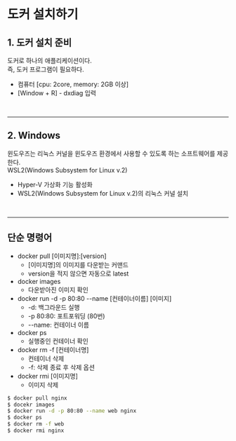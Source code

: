 # 도커 설치하기

## 1. 도커 설치 준비

도커로 하나의 애플리케이션이다.  
즉, 도커 프로그램이 필요하다.  
* 컴퓨터 [cpu: 2core, memory: 2GB 이상]
* [Window + R] - dxdiag 입력

<br/>

---
## 2. Windows
윈도우즈는 리눅스 커널을 윈도우즈 환경에서 사용할 수 있도록 하는 소프트웨어를 제공한다.  
WSL2(Windows Subsystem for Linux v.2)
* Hyper-V 가상화 기능 활성화
* WSL2(Windows Subsystem for Linux v.2)의 리눅스 커널 설치

<br/>

---
## 단순 명령어
* docker pull [이미지명]:[version]
    * [이미지명]의 이미지를 다운받는 커맨드
    * version을 적지 않으면 자동으로 latest
* docker images
    * 다운받아진 이미지 확인
* docker run -d -p 80:80 --name [컨테이너이름] [이미지]
    * -d: 백그라운드 실행
    * -p 80:80: 포트포워딩 (80번)
    * --name: 컨테이너 이름
* docker ps
    * 실행중인 컨테이너 확인
* docker rm -f [컨테이너명]
    * 컨테이너 삭제
    * -f: 삭제 종료 후 삭제 옵션
* docker rmi [이미지명]
    * 이미지 삭제

```Bash
$ docker pull nginx
$ docekr images
$ docker run -d -p 80:80 --name web nginx
$ docker ps
$ docker rm -f web
$ docker rmi nginx
```
